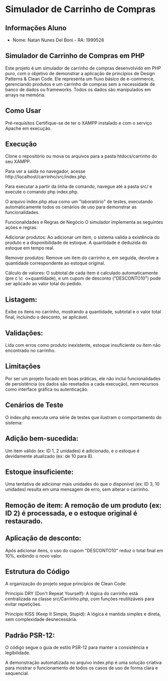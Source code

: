 # Simulador de Carrinho de Compras

## Informações Aluno

- Nome: Natan Nunes Del Boni - RA: 1999528

## Simulador de Carrinho de Compras em PHP
Este projeto é um simulador de carrinho de compras desenvolvido em PHP puro, com o objetivo de demonstrar a aplicação de princípios de Design Patterns & Clean Code. Ele representa um fluxo básico de e-commerce, gerenciando produtos e um carrinho de compras sem a necessidade de banco de dados ou frameworks. Todos os dados são manipulados em arrays na memória.

## Como Usar
Pré-requisitos
Certifique-se de ter o XAMPP instalado e com o serviço Apache em execução.

## Execução
Clone o repositório ou mova os arquivos para a pasta htdocs/carrinho do seu XAMPP.

Para ver a saída no navegador, acesse http://localhost/carrinho/src/index.php.

Para executar a partir da linha de comando, navegue até a pasta src/ e execute o comando php index.php.

O arquivo index.php atua como um "laboratório" de testes, executando automaticamente todos os cenários de uso para demonstrar as funcionalidades.

Funcionalidades e Regras de Negócio
O simulador implementa as seguintes ações e regras:

Adicionar produtos: Ao adicionar um item, o sistema valida a existência do produto e a disponibilidade de estoque. A quantidade é deduzida do estoque em tempo real.

Remover produtos: Remove um item do carrinho e, em seguida, devolve a quantidade correspondente ao estoque original.

Cálculo de valores: O subtotal de cada item é calculado automaticamente (pre 
c
\c
​
 o×quantidade), e um cupom de desconto ("DESCONTO10") pode ser aplicado ao valor total do pedido.

## Listagem: 
Exibe os itens no carrinho, mostrando a quantidade, subtotal e o valor total final, incluindo o desconto, se aplicável.

## Validações: 
Lida com erros como produto inexistente, estoque insuficiente ou item não encontrado no carrinho.

## Limitações
Por ser um projeto focado em boas práticas, ele não inclui funcionalidades de persistência (os dados são resetados a cada execução), nem recursos como interface gráfica ou autenticação.

## Cenários de Teste
O index.php executa uma série de testes que ilustram o comportamento do sistema:

## Adição bem-sucedida: 
Um item válido (ex: ID 1, 2 unidades) é adicionado, e o estoque é devidamente atualizado (ex: de 10 para 8).

##  Estoque insuficiente:  
Uma tentativa de adicionar mais unidades do que o disponível (ex: ID 3, 10 unidades) resulta em uma mensagem de erro, sem alterar o carrinho.

## Remoção de item: A remoção de um produto (ex: ID 2) é processada, e o estoque original é restaurado.

## Aplicação de desconto: 
Após adicionar itens, o uso do cupom "DESCONTO10" reduz o total final em 10%, exibindo o novo valor.

## Estrutura do Código
A organização do projeto segue princípios de Clean Code:

Princípio DRY (Don't Repeat Yourself): A lógica do carrinho está centralizada na classe src/Carrinho.php, com funções reutilizáveis para evitar repetições.

Princípio KISS (Keep It Simple, Stupid): A lógica é mantida simples e direta, sem complexidade desnecessária.

## Padrão PSR-12:
 O código segue o guia de estilo PSR-12 para manter a consistência e legibilidade.

A demonstração automatizada no arquivo index.php é uma solução criativa para mostrar o funcionamento de todos os casos de uso de forma clara e sequencial.
